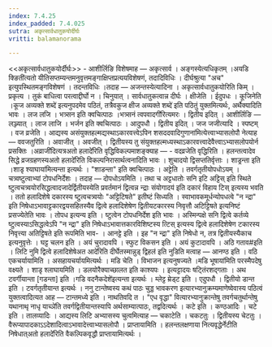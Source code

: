 ```yaml
---
index: 7.4.25
index_padded: 7.4.025
sutra: अकृत्सार्वधातुकयोर्दीर्घः
vritti: balamanorama

---
```

<<अकृत्सार्वधातुकयोर्दीर्घः>> - आशीर्लिङि विशेषमाह —  अकृत्सार्व । अङ्गस्येत्यधिकृतम् ।अयडि क्ङिती॑त्यतो यीतिसप्तम्यन्तमनुवृत्तमङ्गाक्षिप्तप्रत्ययविशेषणं, तदादिविधिः । दीर्घश्रुत्या "अच" इत्युपस्थितमङ्गविशेषणं । तदन्तविधिः ।तदाह — अजन्तस्येत्यादिना । अकृत्सार्वधातुकयोरिति किम्  । प्रकृत्य । तुकं बाधित्वा परत्वाद्दीर्घो न । चिनुयात् । सार्वधातुकत्वान्न दीर्घः । क्षीजेति । ईदुपधः । कूजिनेति ।कूज अव्यक्ते शब्दे॑ इत्यनुपदमेव पठितं, तत्रैवकुज क्षीज अव्यक्ते शब्दे॑ इति पठितुं युक्तमित्यर्थः, अर्थैक्यादिति भावः । लज लजि । भत्र्सन इति क्वचित्पाठः ।भत्र्सनं त्वपवादगी॑रित्यमरः । द्वितीय इदित् । आशीर्लिङि — लञ्ज्यात् । लाज लाजि । भर्जन इति क्वचित्पाठः । आदुपधौ । द्वितीय इदित् । जज जजीत्यादि । स्पष्टम् । वज व्रजेति । आद्यस्य असंयुक्तहल्मद्यस्थाऽकारवत्त्वेऽपिन शसददवादिगुणाना॑मित्येत्त्वाभ्यासलोपौ नेत्याह —  ववजतुरिति । अवाजीत् । अवजीत् । द्वितीयस्य तु संयुक्तहल्मध्यस्थाऽकारवत्त्वादेवैत्त्वाऽभ्यासलोपयोर्न प्रसक्तिः ।अव्राजी॑दित्यत्रअतो हलादे॑रिति वृद्धिविकल्पमाशङ्क्याह — - वदव्रजेति वृद्धिरिति । हलन्तत्वादेव सिद्धे व्रजग्रहणस्यअतो हलादे॑रिति विकल्पनिरासार्थत्वनादिति भावः । शुचादयो द्विसप्ततिर्वृत्ताः । शाड्रन्ता इति ।शाडृ श्याघाया॑मित्यन्ता इत्यर्थः । "शाडन्ता" इति क्वचित्पाठः । अट्टेति । तवर्गतृतीयोपधोऽयम् । चत्र्वष्टुत्वाभ्यां टोपधनिर्देशः । तदाह — दोपधोऽयमिति । तथा च अट्टधातोः सनि इटि अट्टिस् इति स्थिते ष्टुत्वचत्र्वयोरसिद्धत्वादजादेर्द्वितीयस्येति प्रवर्तमानं द्वित्वन्न न्द्राः संयोगादय॑ इति दकारं विहाय टिस् इत्यस्य भवति । ततो हलादिशेषे दकारस्य ष्टुत्वचत्र्वयोः "अट्टिटिषते" इतीष्टं सिध्यति । स्वाभावकमूर्धन्योपधत्वे "न न्द्रा" इति निषेधाऽभावाट्टकारद्वयसहितस्यैव द्वित्वे हलादिशेषेण द्वितीयटकारस्य निवृत्तौ अटिट्टिषते इत्यनिष्टं प्रसज्येतेति भावः । तोपध इत्यन्य इति । ष्टुत्वेन टोपधनिर्देश इति भावः । अस्मिन्पक्षे सनि द्वित्वे कर्तव्ये ष्टुत्वस्याऽसिद्धत्वेऽपि "न न्द्रा" इति निषेधाऽभावात्तकारविशिष्टस्य त्टिस् इत्यस्य द्वित्वे हलादिशेषेण टकारस्य निवृत्त्या अतिट्टिषते इति रूपमिति भाव- । आनट्टे इति । इह "न न्द्रा" इति निषेधो न, तत्र द्वितीयस्यैकाच इत्यनुवृत्तेः । घट्ट चलन इति । अयं चुरादावपि । स्फुट विकसन इति । अयं कुटादावपि । अठि गताव#इति । लिटि नुमि द्वित्वे हलादिशेषेअत आदे॑रिति दीर्घेतस्मान्नुड् द्विहल॑ इति नुडिति मत्वाह —  आनण्ठ इति । वठि एकचर्यायामिति । असहायचर्यायमित्यर्थः । मडि चेति । विभाजन इत्यनुषज्यते ।मडि भूषाया॑मिति परस्मैपदेषु वक्ष्यते । शाडृ श्लाघायमिति । डलयोरैक्याच्छालत इति काश्यपः । इत्यट्टादयः षट्तिंरशद्गताः । अथ टवर्गीयान्ता [गडन्ता] इति ।गडि वदनैकदेशे॑इत्यन्ता इत्यर्थः । म्लेट्ट म्रेड्ट इति । एदुपधौ । द्वितीयो डान्त इति । टवर्गतृतीयान्त इत्यर्थः । ननु टान्तेष्वस्य कथं पाठः चुड्ड भावकरण इत्यारभ्यानुक्रम्यमाणेष्वेवास्य पठित्वं युक्तत्वादित्यत आह —  टान्तमध्ये इति । नाथतिवदि त । "एध वृद्धा" वित्यारभ्यानुक्रान्तेषु तवर्गचतुर्थान्तेषु यथानाथृ नाधृ याच्ञे॑ति तवर्गद्वितीयान्तस्यापि अर्थसाम्यात्पाठः, तद्वदित्यर्थः । कटे इति । कण्ठआदिः । चटे इति । तालव्यादिः । आद्यस्य लिटि अभ्यासस्य चुत्वमित्याह —  चकाटेति । चकटतुः । द्वितीयस्य चेटतुः । वैरूप्यापादकाऽ‌ऽदेशादित्वाऽभावादेत्त्वाभ्यासलोपौ । प्राप्तायामिति । हलन्तलक्षणाया नित्यवृद्धेर्नेटीति निषेधात्अतो हलादे॑रिति वैकल्पिकवृद्धौ प्राप्तायामित्यर्थः ।